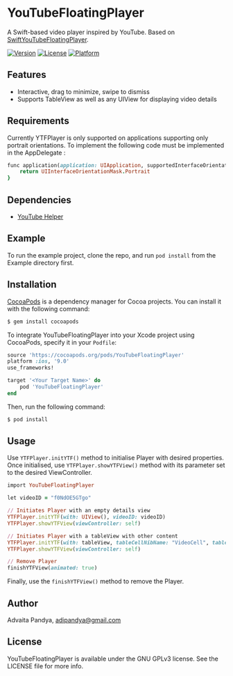 # YouTubeFloatingPlayer

A Swift-based video player inspired by YouTube. Based on [SwiftYouTubeFloatingPlayer](https://github.com/hanappaula/SwiftYouTubeFloatingPlayer).

[![Version](https://img.shields.io/cocoapods/v/YouTubeFloatingPlayer.svg?style=flat)](http://cocoapods.org/pods/YouTubeFloatingPlayer)
[![License](https://img.shields.io/cocoapods/l/YouTubeFloatingPlayer.svg?style=flat)](http://cocoapods.org/pods/YouTubeFloatingPlayer)
[![Platform](https://img.shields.io/cocoapods/p/YouTubeFloatingPlayer.svg?style=flat)](http://cocoapods.org/pods/YouTubeFloatingPlayer)

## Features

- Interactive, drag to minimize, swipe to dismiss
- Supports TableView as well as any UIView for displaying video details

## Requirements

Currently YTFPlayer is only supported on applications supporting only portrait orientations. To implement the following code must be implemented in the AppDelegate :

```ruby
func application(application: UIApplication, supportedInterfaceOrientationsForWindow window: UIWindow?) -> UIInterfaceOrientationMask {
    return UIInterfaceOrientationMask.Portrait
}
```

## Dependencies

- [YouTube Helper](https://github.com/youtube/youtube-ios-player-helper)

## Example

To run the example project, clone the repo, and run `pod install` from the Example directory first.

## Installation

[CocoaPods](http://cocoapods.org) is a dependency manager for Cocoa projects. You can install it with the following command:

```bash
$ gem install cocoapods
```

To integrate YouTubeFloatingPlayer into your Xcode project using CocoaPods, specify it in your `Podfile`:

```ruby
source 'https://cocoapods.org/pods/YouTubeFloatingPlayer'
platform :ios, '9.0'
use_frameworks!

target '<Your Target Name>' do
    pod 'YouTubeFloatingPlayer'
end
```

Then, run the following command:

```bash
$ pod install
```

## Usage

Use `YTFPlayer.initYTF()` method to initialise Player with desired properties.
Once initialised, use `YTFPlayer.showYTFView()` method with its parameter set to the desired ViewController.

```ruby
import YouTubeFloatingPlayer

let videoID = "f0NdOE5GTgo"

// Initiates Player with an empty details view
YTFPlayer.initYTF(with: UIView(), videoID: videoID)
YTFPlayer.showYTFView(viewController: self)

// Initiates Player with a tableView with other content
YTFPlayer.initYTF(with: tableView, tableCellNibName: "VideoCell", tableCellReuseIdentifier: "videoCell", videoID: videoID)
YTFPlayer.showYTFView(viewController: self)

// Remove Player
finishYTFView(animated: true)

```

Finally, use the `finishYTFView()` method to remove the Player.


## Author

Advaita Pandya, adipandya@gmail.com

## License

YouTubeFloatingPlayer is available under the GNU GPLv3 license. See the LICENSE file for more info.
